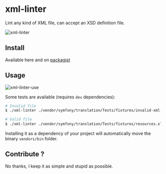 # xml-linter
Lint any kind of XML file, can accept an XSD definition file.

![xml-linter](https://cloud.githubusercontent.com/assets/1247388/18693510/77f596c4-7fa2-11e6-92d4-ed903a6e2412.PNG)

## Install

Available here and on [packagist](https://packagist.org/packages/mickaelandrieu/xml-linter)

## Usage

![xml-linter-use](https://cloud.githubusercontent.com/assets/1247388/18693553/da1b82d2-7fa2-11e6-8633-88e8559c27ae.PNG)

Some tests are available (requires `dev` dependencies):

```bash
# Invalid file
$ ./xml-linter ./vendor/symfony/translation/Tests/fixtures/invalid-xml-resources.xlf

# Valid file
$ ./xml-linter ./vendor/symfony/translation/Tests/fixtures/resources.xlf
```

Installing it as a dependency of your project will automatically move the binary ``vendors/bin`` folder.

## Contribute ?

No thanks, I keep it as simple and stupid as possible.

